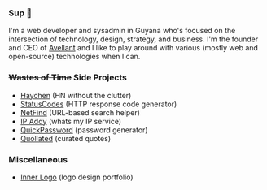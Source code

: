 ### Sup 👋

I'm a web developer and sysadmin in Guyana who's focused on the intersection of technology, design, strategy, and business. I'm the founder and CEO of <a href="https://avellant.com" target="_blank" rel="noopener">Avellant</a> and I like to play around with various (mostly web and open-source) technologies when I can.

### <s>Wastes of Time</s> Side Projects

- <a href="https://haychen.com" target="_blank" rel="noopener">Haychen</a> (HN without the clutter)
- <a href="https://statuscodes.org" target="_blank" rel="noopener">StatusCodes</a> (HTTP response code generator)
- <a href="https://netfind.in" target="_blank" rel="noopener">NetFind</a> (URL-based search helper)
- <a href="https://use.ipaddy.net" target="_blank" rel="noopener">IP Addy</a> (whats my IP service)
- <a href="https://quickpassword.net" target="_blank" rel="noopener">QuickPassword</a> (password generator)
- <a href="https://quollated.com" target="_blank" rel="noopener">Quollated</a> (curated quotes)

### Miscellaneous

- <a href="https://innerlogo.com" target="_blank" rel="noopener">Inner Logo</a> (logo design portfolio)
